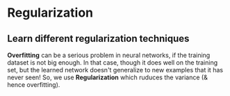 # Regularization
## Learn different regularization techniques

**Overfitting** can be a serious problem in neural networks, if the training dataset is not big enough. In that case, though it does well on the training set, but the learned network doesn't generalize to new examples that it has never seen!
So, we use **Regularization** which ruduces the variance (& hence overfitting).
